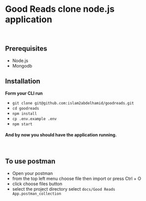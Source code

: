 # Good Reads clone node.js application

<br>

## Prerequisites

- Node.js
- Mongodb
  <br>

## Installation

**Form your CLI run**

- `git clone git@github.com:islam2abdelhamid/goodreads.git`
- `cd goodreads`
- `npm install`
- `cp .env.example .env`
- `npm start`

#### And by now you should have the application running.

<br>

## To use postman

- Open your postman
- from the top left menu choose file then import or press Ctrl + O
- click choose files button
- select the project directory select `docs/Good Reads App.postman_collection`
  <br>
